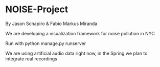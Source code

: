 NOISE-Project
=============

By Jason Schapiro & Fabio Markus Miranda

We are developing a visualization framework for noise pollution in NYC

Run with python manage.py runserver

We are using artificial audio data right now, in the Spring we plan to integrate real recordings
